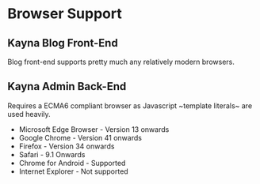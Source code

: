 # Browser Support
## Kayna Blog Front-End

Blog front-end supports pretty much any relatively modern browsers.

## Kayna Admin Back-End

Requires a ECMA6 compliant browser as Javascript ~template literals~ are used heavily.

* Microsoft Edge Browser - Version 13 onwards
* Google Chrome - Version 41 onwards
* Firefox - Version 34 onwards
* Safari - 9.1 Onwards
* Chrome for Android - Supported
* Internet Explorer - Not supported




